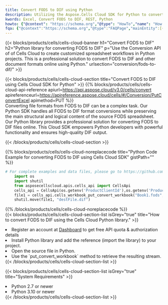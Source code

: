 ```yaml
---
title: Convert FODS to DIF using Python 
description: Utilizing the Aspose.Cells Cloud SDK for Python to convert a FODS format file to a DIF format file. 
kwords: Excel, Convert FODS to DIF, REST, Python
howto: {"@context": "https://schema.org","@type": "HowTo","name": "How to convert FODS to DIF using the Cells Cloud Python library.","description": "How to convert FODS to DIF using the Cells Cloud Python library.","image": {"@type": "ImageObject"},"url": "/python/conversion/fods-to-dif/","step": [{ "@type": "HowToStep","name": "How to convert FODS to DIF using the Cells Cloud Python library. step 1", "image": {"@type": "ImageObject",},"url": "/python/conversion/fods-to-dif/","text": "Register an account at <a href='https://dashboard.aspose.cloud/'>Dashboard</a> to get free API quota & authorization details",},{ "@type": "HowToStep","name": "How to convert FODS to DIF using the Cells Cloud Python library. step 1", "image": {"@type": "ImageObject",},"url": "/python/conversion/fods-to-dif/","text": "Install Python library and add the reference (import the library) to your project.",},{ "@type": "HowToStep","name": "How to convert FODS to DIF using the Cells Cloud Python library. step 1", "image": {"@type": "ImageObject",},"url": "/python/conversion/fods-to-dif/","text": "Open the source file in Python.",},{ "@type": "HowToStep","name": "How to convert FODS to DIF using the Cells Cloud Python library. step 1", "image": {"@type": "ImageObject",},"url": "/python/conversion/fods-to-dif/","text": "Use the `put_convert_workbook` method to retrieve the resulting stream.",}, ],"supply": {"@type": "HowToSupply","name": "document"},"tool": [{"@type": "HowToTool","name": "PyCharm, Visual Studio Code, Sublime, Eclipse"},{"@type": "HowToTool","name": "Aspose Cells"}],"totalTime": "PT6M"}
fqa: {"@context":"https://schema.org","@type":"FAQPage","mainEntity":[{"@type":"Question","name":"Why convert file formats in C# using REST API?","acceptedAnswer":{"@type":"Answer","text":"Documents are encoded in many ways, and some files may be incompatible with the software you use. To open and read such files, just convert them to appropriate file formats.<br/><ol><li>Install .NET SDK and add the reference (import the library) to your project.</li><li>Open the source file in C# using REST API.</li><li>Call the PutConvertWorkbookRequest() method, passing an output filename with required extension.</li><li>Get the result of conversion as a separate file.</li></ol>"}},{"@type":"Question","name":"What file formats can I convert with your C# library?","acceptedAnswer":{"@type":"Answer","text":"We support a variety of file formats for conversion using .NET library, including XLSX, Excel, xls , PDF, CSV, HTML, Markdown, XML, PNG, JPG, TIFF, Json, TXT and many more."}},{"@type":"Question","name":"What is the maximum allowed file size for conversion using this .NET library?","acceptedAnswer":{"@type":"Answer","text":"There are no file size limits for format conversions using .NET library."}}]}
---
```



{{< blocks/products/cells/cells-cloud-banner h1="Convert FODS to DIF" h2="Python library for converting FODS to DIF" p="Use the Conversion API of of Cells Cloud to create customized spreadsheet workflows in Python projects. This is a professional solution to convert FODS to DIF and other document formats online using Python." urlsection="conversion/fods-to-dif/" >}}

{{< blocks/products/cells/cells-cloud-section  title="Convert FODS to DIF using Cells Cloud SDK for Python" >}}
{{% blocks/products/cells/cells-cloud-api-reference  apiurl=https://api.aspose.cloud/v3.0/cells/convert  apireferenceurl=https://apireference.aspose.cloud/cells/#/Conversion/PutConvertExcel  apimethod=PUT %}}
<br/>
Converting file formats from FODS to DIF can be a complex task. Our Python SDK handles all FODS to DIF format conversions while preserving the main structural and logical content of the source FODS spreadsheet. Our Python library provides a professional solution for converting FODS to DIF files online. This Cloud SDK empowers Python developers with powerful functionality and ensures high-quality DIF output.

{{< /blocks/products/cells/cells-cloud-section >}}

{{% blocks/products/cells/cells-cloud-noreplacecode title="Python Code Example for converting FODS to DIF using Cells Cloud SDK" gistPath="" %}}
 
```python
# For complete examples and data files, please go to https://github.com/aspose-cells-cloud/aspose-cells-cloud-python/
    import os
    import shutil
    from asposecellscloud.apis.cells_api import CellsApi
    cells_api = CellsApi(os.getenv('ProductClientId'),os.getenv('ProductClientSecret'))
    file1 = cells_api.cells_workbook_put_convert_workbook("Book1.fods",format="dif")
    shutil.move(file1, "destFile.dif")     
```
 
{{% /blocks/products/cells/cells-cloud-noreplacecode  %}}
<br/>
{{< blocks/products/cells/cells-cloud-section-list isGrey="true"  title="How to convert FODS to DIF using the Cells Cloud Python library." >}}
<li>Register an account at <a href="https://dashboard.aspose.cloud/">Dashboard</a> to get free API quota & authorization details</li>
<li>Install Python library and add the reference (import the library) to your project.</li>
<li>Open the source file in Python.</li>
<li>Use the `put_convert_workbook` method to retrieve the resulting stream.</li>
{{< /blocks/products/cells/cells-cloud-section-list >}}

{{< blocks/products/cells/cells-cloud-section-list isGrey="true"  title="System Requirements" >}}
<li>Python 2.7 or newer</li>
<li>Python 3.10 or newer</li>
{{< /blocks/products/cells/cells-cloud-section-list >}}
